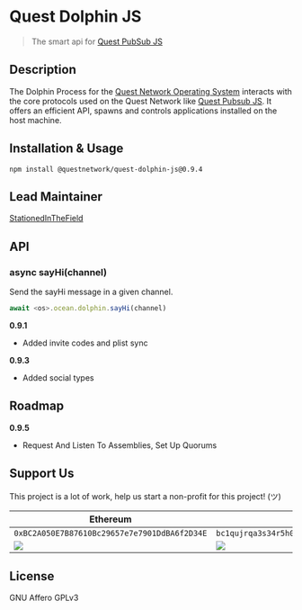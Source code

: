 # Quest Dolphin JS
> The smart api for [Quest PubSub JS](https://github.com/QuestNetwork/quest-pubsub-js)

## Description

The Dolphin Process for the [Quest Network Operating System](https://github.com/QuestNetwork/quest-os-js) interacts with the core protocols used on the Quest Network like [Quest Pubsub JS](https://github.com/QuestNetwork/quest-dolphin-js). It offers an efficient API, spawns and controls applications installed on the host machine.

## Installation & Usage
```
npm install @questnetwork/quest-dolphin-js@0.9.4
```

## Lead Maintainer

[StationedInTheField](https://github.com/StationedInTheField)

## API

### async sayHi(channel)

Send the sayHi message in a given channel.

```javascript
await <os>.ocean.dolphin.sayHi(channel)
````

**0.9.1**
- Added invite codes and plist sync

**0.9.3**
- Added social types

## Roadmap

**0.9.5**

- Request And Listen To Assemblies, Set Up Quorums

## Support Us
This project is a lot of work, help us start a non-profit for this project! (ツ)

| Ethereum| Bitcoin |
|---|---|
| `0xBC2A050E7B87610Bc29657e7e7901DdBA6f2D34E` | `bc1qujrqa3s34r5h0exgmmcuf8ejhyydm8wwja4fmq`   |
|  <img src="doc/images/eth-qr.png" >   | <img src="doc/images/btc-qr.png" > |

## License

GNU Affero GPLv3

